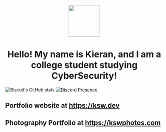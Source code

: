 <div id="header" align="center">
  <img src="https://avatars.githubusercontent.com/u/64026226?v=4" width="100"/>

  <h1> Hello! My name is Kieran, and I am a college student studying CyberSecurity!</ h1>
</div>

![Biscuit's GitHub stats](https://github-readme-stats.vercel.app/api?username=BiscuitNuke&show_icons=true&theme=codeSTACKr)
[![Discord Presence](https://lanyard.cnrad.dev/api/427108007407517706)](https://discord.com/users/427108007407517706)

## Portfolio website at https://ksw.dev
## Photography Portfolio at https://kswphotos.com

